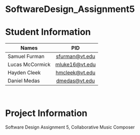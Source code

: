# SoftwareDesign_Assignment5
<h1>Student Information</h1>

| Names           | PID            |
| --------------- |:--------------:| 
| Samuel Furman   | sfurman@vt.edu | 
| Lucas McCormick | mluke16@vt.edu | 
| Hayden Cleek    | hmcleek@vt.edu |
| Daniel Medas    | dmedas@vt.edu  |    
   



<br>


<h1>Project Information</h1>

Software Design Assignment 5, Collaborative Music Composer
